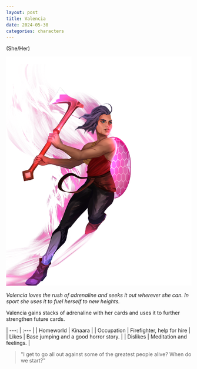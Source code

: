 ```yaml
---
layout: post
title: Valencia
date: 2024-05-30
categories: characters
---
```

(She/Her)

![Full body portrait of Valencia](/assets/images/2024-05-30-valencia/valencia.png)

*Valencia loves the rush of adrenaline and seeks it out wherever she can. In sport she uses it to fuel herself to new heights.*

Valencia gains stacks of adrenaline with her cards and uses it to further strengthen future cards.

| ---: | :--- |
| Homeworld  | Kinaara |
| Occupation | Firefighter, help for hire |
| Likes      | Base jumping and a good horror story. |
| Dislikes   | Meditation and feelings. |

> "I get to go all out against some of the greatest people alive? When do we start?"
